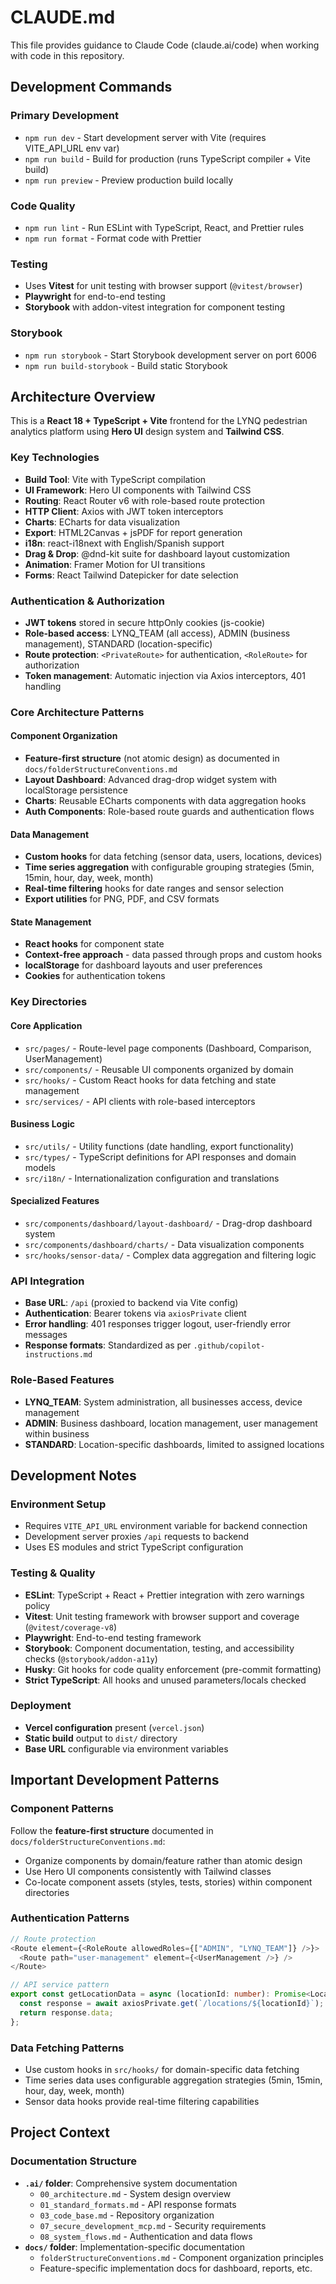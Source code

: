# CLAUDE.md

This file provides guidance to Claude Code (claude.ai/code) when working with code in this repository.

## Development Commands

### Primary Development

- `npm run dev` - Start development server with Vite (requires VITE_API_URL env var)
- `npm run build` - Build for production (runs TypeScript compiler + Vite build)
- `npm run preview` - Preview production build locally

### Code Quality

- `npm run lint` - Run ESLint with TypeScript, React, and Prettier rules
- `npm run format` - Format code with Prettier

### Testing

- Uses **Vitest** for unit testing with browser support (`@vitest/browser`)
- **Playwright** for end-to-end testing
- **Storybook** with addon-vitest integration for component testing

### Storybook

- `npm run storybook` - Start Storybook development server on port 6006
- `npm run build-storybook` - Build static Storybook

## Architecture Overview

This is a **React 18 + TypeScript + Vite** frontend for the LYNQ pedestrian analytics platform using **Hero UI** design system and **Tailwind CSS**.

### Key Technologies

- **Build Tool**: Vite with TypeScript compilation
- **UI Framework**: Hero UI components with Tailwind CSS
- **Routing**: React Router v6 with role-based route protection
- **HTTP Client**: Axios with JWT token interceptors
- **Charts**: ECharts for data visualization
- **Export**: HTML2Canvas + jsPDF for report generation
- **i18n**: react-i18next with English/Spanish support
- **Drag & Drop**: @dnd-kit suite for dashboard layout customization
- **Animation**: Framer Motion for UI transitions
- **Forms**: React Tailwind Datepicker for date selection

### Authentication & Authorization

- **JWT tokens** stored in secure httpOnly cookies (js-cookie)
- **Role-based access**: LYNQ_TEAM (all access), ADMIN (business management), STANDARD (location-specific)
- **Route protection**: `<PrivateRoute>` for authentication, `<RoleRoute>` for authorization
- **Token management**: Automatic injection via Axios interceptors, 401 handling

### Core Architecture Patterns

#### Component Organization

- **Feature-first structure** (not atomic design) as documented in `docs/folderStructureConventions.md`
- **Layout Dashboard**: Advanced drag-drop widget system with localStorage persistence
- **Charts**: Reusable ECharts components with data aggregation hooks
- **Auth Components**: Role-based route guards and authentication flows

#### Data Management

- **Custom hooks** for data fetching (sensor data, users, locations, devices)
- **Time series aggregation** with configurable grouping strategies (5min, 15min, hour, day, week, month)
- **Real-time filtering** hooks for date ranges and sensor selection
- **Export utilities** for PNG, PDF, and CSV formats

#### State Management

- **React hooks** for component state
- **Context-free approach** - data passed through props and custom hooks
- **localStorage** for dashboard layouts and user preferences
- **Cookies** for authentication tokens

### Key Directories

#### Core Application

- `src/pages/` - Route-level page components (Dashboard, Comparison, UserManagement)
- `src/components/` - Reusable UI components organized by domain
- `src/hooks/` - Custom React hooks for data fetching and state management
- `src/services/` - API clients with role-based interceptors

#### Business Logic

- `src/utils/` - Utility functions (date handling, export functionality)
- `src/types/` - TypeScript definitions for API responses and domain models
- `src/i18n/` - Internationalization configuration and translations

#### Specialized Features

- `src/components/dashboard/layout-dashboard/` - Drag-drop dashboard system
- `src/components/dashboard/charts/` - Data visualization components
- `src/hooks/sensor-data/` - Complex data aggregation and filtering logic

### API Integration

- **Base URL**: `/api` (proxied to backend via Vite config)
- **Authentication**: Bearer tokens via `axiosPrivate` client
- **Error handling**: 401 responses trigger logout, user-friendly error messages
- **Response formats**: Standardized as per `.github/copilot-instructions.md`

### Role-Based Features

- **LYNQ_TEAM**: System administration, all businesses access, device management
- **ADMIN**: Business dashboard, location management, user management within business
- **STANDARD**: Location-specific dashboards, limited to assigned locations

## Development Notes

### Environment Setup

- Requires `VITE_API_URL` environment variable for backend connection
- Development server proxies `/api` requests to backend
- Uses ES modules and strict TypeScript configuration

### Testing & Quality

- **ESLint**: TypeScript + React + Prettier integration with zero warnings policy
- **Vitest**: Unit testing framework with browser support and coverage (`@vitest/coverage-v8`)
- **Playwright**: End-to-end testing framework
- **Storybook**: Component documentation, testing, and accessibility checks (`@storybook/addon-a11y`)
- **Husky**: Git hooks for code quality enforcement (pre-commit formatting)
- **Strict TypeScript**: All hooks and unused parameters/locals checked

### Deployment

- **Vercel configuration** present (`vercel.json`)
- **Static build** output to `dist/` directory
- **Base URL** configurable via environment variables

## Important Development Patterns

### Component Patterns

Follow the **feature-first structure** documented in `docs/folderStructureConventions.md`:

- Organize components by domain/feature rather than atomic design
- Use Hero UI components consistently with Tailwind classes
- Co-locate component assets (styles, tests, stories) within component directories

### Authentication Patterns

```typescript
// Route protection
<Route element={<RoleRoute allowedRoles={["ADMIN", "LYNQ_TEAM"]} />}>
  <Route path="user-management" element={<UserManagement />} />
</Route>

// API service pattern
export const getLocationData = async (locationId: number): Promise<LocationData> => {
  const response = await axiosPrivate.get(`/locations/${locationId}`);
  return response.data;
};
```

### Data Fetching Patterns

- Use custom hooks in `src/hooks/` for domain-specific data fetching
- Time series data uses configurable aggregation strategies (5min, 15min, hour, day, week, month)
- Sensor data hooks provide real-time filtering capabilities

## Project Context

### Documentation Structure

- **`.ai/` folder**: Comprehensive system documentation
  - `00_architecture.md` - System design overview
  - `01_standard_formats.md` - API response formats
  - `03_code_base.md` - Repository organization
  - `07_secure_development_mcp.md` - Security requirements
  - `08_system_flows.md` - Authentication and data flows
- **`docs/` folder**: Implementation-specific documentation
  - `folderStructureConventions.md` - Component organization principles
  - Feature-specific implementation docs for dashboard, reports, etc.

